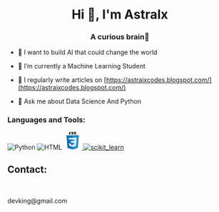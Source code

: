 
<h1 align="center">Hi 👋, I'm AstraIx</h1>
<h3 align="center">A curious brain🧠</h3>

- 🔭 I want to build AI that could change the world 

- 🌱 I’m currently a Machine Learning Student 

- 📝 I regularly write articles on [https://astraixcodes.blogspot.com/](https://astraixcodes.blogspot.com/)

- 💬 Ask me about Data Science And Python 

<h3 align="left">Languages and Tools:</h3>
<p align="left"> 
 <a herf="#Python"><img src="https://upload.wikimedia.org/wikipedia/commons/thumb/c/c3/Python-logo-notext.svg/1200px-Python-logo-notext.svg.png" alt="Python" width="40" height="40"></a>
<a herf="#html"><img src="https://encrypted-tbn0.gstatic.com/images?q=tbn:ANd9GcQpngGRjYX1ca7qAADU3K6eGLj7ShQE3L2otdzfryl_Y9Ht2QRoQKYQbsXd36XIxMbYOw0&usqp=CAU" alt="HTML" width="40" height="40">
</a> <a href="https://www.w3schools.com/css/" target="_blank"> <img src="https://raw.githubusercontent.com/devicons/devicon/master/icons/css3/css3-original-wordmark.svg" alt="css3" width="40" height="40"/>
</a> <a href="https://scikit-learn.org/" target="_blank"> <img src="https://upload.wikimedia.org/wikipedia/commons/0/05/Scikit_learn_logo_small.svg" alt="scikit_learn" width="40" height="40"/> </a> 
</p>


<h2>Contact:</h2><br>
<p>devking@gmail.com</p>
